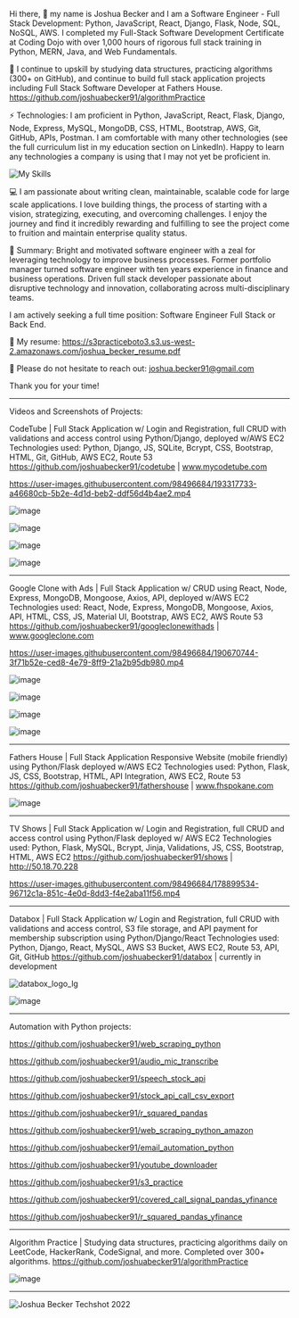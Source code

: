 Hi there, 👋 my name is Joshua Becker and I am a Software Engineer - Full Stack Development: Python, JavaScript, React, Django, Flask, Node, SQL, NoSQL, AWS. I completed my Full-Stack Software Development Certificate at Coding Dojo with over 1,000 hours of rigorous full stack training in Python, MERN, Java, and Web Fundamentals.

🔨 I continue to upskill by studying data structures, practicing algorithms (300+ on GitHub), and continue to build full stack application projects including Full Stack Software Developer at Fathers House. https://github.com/joshuabecker91/algorithmPractice

⚡ Technologies: I am proficient in Python, JavaScript, React, Flask, Django, Node, Express, MySQL, MongoDB, CSS, HTML, Bootstrap, AWS, Git, GitHub, APIs, Postman. I am comfortable with many other technologies (see the full curriculum list in my education section on LinkedIn). Happy to learn any technologies a company is using that I may not yet be proficient in. 

![My Skills](https://skillicons.dev/icons?i=py,js,react,flask,django,nodejs,express,mysql,mongodb,css,html,bootstrap,aws,git,github)

💻 I am passionate about writing clean, maintainable, scalable code for large scale applications. I love building things, the process of starting with a vision, strategizing, executing, and overcoming challenges. I enjoy the journey and find it incredibly rewarding and fulfilling to see the project come to fruition and maintain enterprise quality status.

💼 Summary: Bright and motivated software engineer with a zeal for leveraging technology to improve business processes. Former portfolio manager turned software engineer with ten years experience in finance and business operations. Driven full stack developer passionate about disruptive technology and innovation, collaborating across multi-disciplinary teams.

I am actively seeking a full time position: Software Engineer Full Stack or Back End.

📄 My resume: https://s3practiceboto3.s3.us-west-2.amazonaws.com/joshua_becker_resume.pdf

📧 Please do not hesitate to reach out: joshua.becker91@gmail.com

Thank you for your time!

--------------------------------------------------------------------------------------------------------------

Videos and Screenshots of Projects:


CodeTube | Full Stack Application w/ Login and Registration, full CRUD with validations and access control using Python/Django, deployed w/AWS EC2
Technologies used: Python, Django, JS, SQLite, Bcrypt, CSS, Bootstrap, HTML, Git, GitHub, AWS EC2, Route 53
https://github.com/joshuabecker91/codetube | www.mycodetube.com

https://user-images.githubusercontent.com/98496684/193317733-a46680cb-5b2e-4d1d-beb2-ddf56d4b4ae2.mp4

![image](https://user-images.githubusercontent.com/98496684/191680231-0ed0942b-2e3a-4af0-865b-7ffb3d8e774c.png)

![image](https://user-images.githubusercontent.com/98496684/205575641-4afd1b5a-a44e-4992-9e74-64d46d1804b4.png)

![image](https://user-images.githubusercontent.com/98496684/206799738-bf966a16-7b06-4197-b8da-1f3dc7d0e62f.png)

![image](https://user-images.githubusercontent.com/98496684/206800165-af884cf3-2f98-4af2-bf4d-072fcb97b498.png)


--------------------------------------------------------------------------------------------------------------


Google Clone with Ads | Full Stack Application w/ CRUD using React, Node, Express, MongoDB, Mongoose, Axios, API, deployed w/AWS EC2
Technologies used: React, Node, Express, MongoDB, Mongoose, Axios, API, HTML, CSS, JS, Material UI, Bootstrap, AWS EC2, AWS Route 53
https://github.com/joshuabecker91/googleclonewithads | www.googleclone.com

https://user-images.githubusercontent.com/98496684/190670744-3f71b52e-ced8-4e79-8ff9-21a2b95db980.mp4

![image](https://user-images.githubusercontent.com/98496684/188943090-6e14e459-7c79-4c60-b516-a3776c70ace2.png)

![image](https://user-images.githubusercontent.com/98496684/189730273-681831d0-cf0d-4df1-914a-5edfd10a9f0e.png)

![image](https://user-images.githubusercontent.com/98496684/206799961-70f6e501-af1e-484b-941e-7289ab6c4416.png)

![image](https://user-images.githubusercontent.com/98496684/206800058-a119ebc0-363b-4e83-8792-fdac35159205.png)


--------------------------------------------------------------------------------------------------------------


Fathers House | Full Stack Application Responsive Website (mobile friendly) using Python/Flask deployed w/AWS EC2
Technologies used: Python, Flask, JS, CSS, Bootstrap, HTML, API Integration, AWS EC2, Route 53
https://github.com/joshuabecker91/fathershouse | www.fhspokane.com

![image](https://user-images.githubusercontent.com/98496684/210123002-c0ec75fb-c73b-436a-851e-5a8f9325feae.png)


--------------------------------------------------------------------------------------------------------------


TV Shows | Full Stack Application w/ Login and Registration, full CRUD and access control using Python/Flask deployed w/ AWS EC2
Technologies used: Python, Flask, MySQL, Bcrypt, Jinja, Validations, JS, CSS, Bootstrap, HTML, AWS EC2
https://github.com/joshuabecker91/shows | http://50.18.70.228

https://user-images.githubusercontent.com/98496684/178899534-96712c1a-851c-4e0d-8dd3-f4e2aba11f56.mp4


--------------------------------------------------------------------------------------------------------------


Databox | Full Stack Application w/ Login and Registration, full CRUD with validations and access control, S3 file storage, and API payment for membership subscription using Python/Django/React
Technologies used: Python, Django, React, MySQL, AWS S3 Bucket, AWS EC2, Route 53, API, Git, GitHub
https://github.com/joshuabecker91/databox | currently in development

![databox_logo_lg](https://user-images.githubusercontent.com/98496684/197374503-c799e866-0368-498f-b539-80d75cb11341.png)

![image](https://user-images.githubusercontent.com/98496684/205574800-b10eca7d-1f9a-4af7-8b99-986cf6c15d52.png)


--------------------------------------------------------------------------------------------------------------


Automation with Python projects:

https://github.com/joshuabecker91/web_scraping_python

https://github.com/joshuabecker91/audio_mic_transcribe

https://github.com/joshuabecker91/speech_stock_api

https://github.com/joshuabecker91/stock_api_call_csv_export

https://github.com/joshuabecker91/r_squared_pandas

https://github.com/joshuabecker91/web_scraping_python_amazon

https://github.com/joshuabecker91/email_automation_python

https://github.com/joshuabecker91/youtube_downloader

https://github.com/joshuabecker91/s3_practice

https://github.com/joshuabecker91/covered_call_signal_pandas_yfinance

https://github.com/joshuabecker91/r_squared_pandas_yfinance 


--------------------------------------------------------------------------------------------------------------


Algorithm Practice | Studying data structures, practicing algorithms daily on LeetCode, HackerRank, CodeSignal, and more. Completed over 300+ algorithms. https://github.com/joshuabecker91/algorithmPractice

![image](https://user-images.githubusercontent.com/98496684/206800507-83184ae0-e269-4098-a316-d1009af3ef75.png)


--------------------------------------------------------------------------------------------------------------


![Joshua Becker Techshot 2022](https://user-images.githubusercontent.com/98496684/198850821-d3dc6069-4688-404f-97fa-157f493a4dae.jpg)

<!--
**joshuabecker91/joshuabecker91** is a ✨ _special_ ✨ repository because its `README.md` (this file) appears on your GitHub profile.

-->
